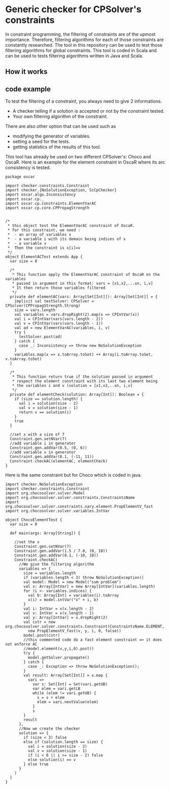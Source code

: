 # Generic checker for CPSolver's constraints
In constraint programming, the filtering of constraints are of the upmost importance. 
Therefore, filtering algorithms for each of those constraints are constantly researched.
The tool in this repository can be used to test those filtering algorithms for global constraints.
This tool is coded in Scala and can be used to tests filtering algorithms written in Java and Scala.
## How it works

## code example
To test the filtering of a constraint, you always need to give 2 informations.
* A checker telling if a solution is accepted or not by the constraint tested.
* Your own filtering algorithm of the constraint.

There are also other option that can be used such as 
* modifying the generator of variables.
* setting a seed for the tests.
* getting statistics of the results of this tool.

This tool has already be used on two different CPSolver's: Choco and OscaR.
Here is an example for the element constraint in OscaR where its arc consistency is tested.
```
package oscar

import checker.constraints.Constraint
import checker.{NoSolutionException, ScCpChecker}
import oscar.algo.Inconsistency
import oscar.cp._
import oscar.cp.constraints.ElementVarAC
import oscar.cp.core.CPPropagStrength


/*
 * this object test the ElementVarAC constraint of OscaR.
 * for this constraint, we need :
 *  - an array of variables x
 *  - a variable i with its domain being indices of x
 *  - a variable v
 *  Then the constraint is x[i]=v
 */
object ElementACTest extends App {
  var size = 0

  /*
   * This function apply the ElementVarAC constraint of OscaR on the variables
   * passed in argument in this format: vars = [x1,x2,...xn, i,v]
   * It then return those variables filtered
   */
  private def elementAC(vars: Array[Set[Int]]): Array[Set[Int]] = {
    implicit val testSolver: CPSolver = CPSolver(CPPropagStrength.Strong)
    size = vars.length
    val variables = vars.dropRight(2).map(x => CPIntVar(x))
    val i = CPIntVar(vars(vars.length - 2))
    val v = CPIntVar(vars(vars.length - 1))
    val ad = new ElementVarAC(variables, i, v)
    try {
      testSolver.post(ad)
    } catch {
      case _: Inconsistency => throw new NoSolutionException
    }
    variables.map(x => x.toArray.toSet) ++ Array(i.toArray.toSet, v.toArray.toSet)
  }

  /*
   * This function return true if the solution passed in argument
   * respect the element constraint with its last two element being
   * the variables i and v (solution = [x1,x2,..xn, i,v]
   */
  private def elementCheck(solution: Array[Int]): Boolean = {
    if (size == solution.length) {
      val i = solution(size - 2)
      val v = solution(size - 1)
      return v == solution(i)
    }
    true
  }

  //set x with a size of 7
  Constraint.gen.setNVar(7)
  //add variable i in generator
  Constraint.gen.addVar(0.5, (0, 6))
  //add variable v in generator
  Constraint.gen.addVar(0.1, (-11, 11))
  Constraint.checkAC(elementAC, elementCheck)
}

```
Here is the same constraint but for Choco which is coded in java.

```
import checker.NoSolutionException
import checker.constraints.Constraint
import org.chocosolver.solver.Model
import org.chocosolver.solver.constraints.ConstraintsName
import org.chocosolver.solver.constraints.nary.element.PropElementV_fast
import org.chocosolver.solver.variables.IntVar

object ChocoElementTest {
  var size = 0

  def main(args: Array[String]) {

    //set the x
    Constraint.gen.setNVar(7)
    Constraint.gen.addVar(1.5 / 7.0, (0, 10))
    Constraint.gen.addVar(0.1, (-10, 10))
    Constraint.checkAC(
      //We give the filtering algorithm
      variables => {
        size = variables.length
        if (variables.length < 3) throw NoSolutionException()
        val model: Model = new Model("sum problem")
        val x: Array[IntVar] = new Array[IntVar](variables.length)
        for (i <- variables.indices) {
          val b: Array[Int] = variables(i).toArray
          x(i) = model.intVar("x" + i, b)
        }
        val i: IntVar = x(x.length - 2)
        val v: IntVar = x(x.length - 1)
        val y: Array[IntVar] = x.dropRight(2)
        val cstr = new org.chocosolver.solver.constraints.Constraint(ConstraintsName.ELEMENT,
          new PropElementV_fast(v, y, i, 0, false))
        model.post(cstr)
        //this commented code do a fast element constraint => it does not enforce AC
        //model.element(v,y,i,0).post()
        try {
          model.getSolver.propagate()
        } catch {
          case _: Exception => throw NoSolutionException();
        }
        val result: Array[Set[Int]] = x.map {
          vari =>
            var s: Set[Int] = Set(vari.getUB)
            var elem = vari.getLB
            while (elem != vari.getUB) {
              s = s + elem
              elem = vari.nextValue(elem)
            }
            s
        }
        result
      },
      //Now we create the checker
      solution => {
        if (size < 3) false
        else if (solution.length == size) {
          val i = solution(size - 2)
          val v = solution(size - 1)
          if (i < 0 || i >= size - 2) false
          else solution(i) == v
        } else true
      }
    )
  }
}

```
